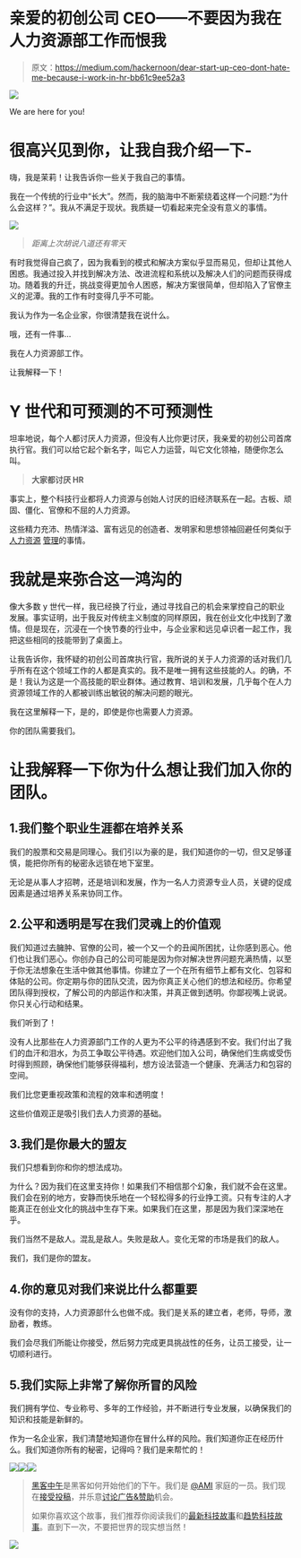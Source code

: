 # 亲爱的初创公司 CEO——不要因为我在人力资源部工作而恨我

> 原文：<https://medium.com/hackernoon/dear-start-up-ceo-dont-hate-me-because-i-work-in-hr-bb61c9ee52a3>

![](img/f79b02f580b14ebfda0cec7c3d8ea70b.png)

We are here for you!

# 很高兴见到你，让我自我介绍一下-

嗨，我是茉莉！让我告诉你一些关于我自己的事情。

我在一个传统的行业中“长大”。然而，我的脑海中不断萦绕着这样一个问题:“为什么会这样？”。我从不满足于现状。我质疑一切看起来完全没有意义的事情。

![](img/f32e0ffa2d55c3bc01aa346ee78d8fce.png)

> *距离上次胡说八道还有零天*

有时我觉得自己疯了，因为我看到的模式和解决方案似乎显而易见，但却让其他人困惑。我通过投入并找到解决方法、改进流程和系统以及解决人们的问题而获得成功。随着我的升迁，挑战变得更加令人困惑，解决方案很简单，但却陷入了官僚主义的泥潭。我的工作有时变得几乎不可能。

我认为作为一名企业家，你很清楚我在说什么。

哦，还有一件事…

我在人力资源部工作。

让我解释一下！

# Y 世代和可预测的不可预测性

坦率地说，每个人都讨厌人力资源，但没有人比你更讨厌，我亲爱的初创公司首席执行官。我们可以给它起个新名字，叫它人力运营，叫它文化领袖，随便你怎么叫。

> **大家都讨厌 HR**

事实上，整个科技行业都将人力资源与创始人讨厌的旧经济联系在一起。古板、顽固、僵化、官僚和不屈的人力资源。

这些精力充沛、热情洋溢、富有远见的创造者、发明家和思想领袖回避任何类似于[人力资源](https://hackernoon.com/tagged/human-resource) [管理](https://hackernoon.com/tagged/management)的事情。

# 我就是来弥合这一鸿沟的

像大多数 y 世代一样，我已经换了行业，通过寻找自己的机会来掌控自己的职业发展。事实证明，出于我反对传统主义制度的同样原因，我在创业文化中找到了激情。但是现在，沉浸在一个快节奏的行业中，与企业家和远见卓识者一起工作，我把这些相同的技能带到了桌面上。

让我告诉你，我怀疑的初创公司首席执行官，我所说的关于人力资源的话对我们几乎所有在这个领域工作的人都是真实的。我不是唯一拥有这些技能的人。的确，不是！我认为这是一个高技能的职业群体。通过教育、培训和发展，几乎每个在人力资源领域工作的人都被训练出敏锐的解决问题的眼光。

我在这里解释一下，是的，即使是你也需要人力资源。

你的团队需要我们。

# 让我解释一下你为什么想让我们加入你的团队。

## 1.我们整个职业生涯都在培养关系

我们的股票和交易是同理心。我们引以为豪的是，我们知道你的一切，但又足够谨慎，能把你所有的秘密永远锁在地下室里。

无论是从事人才招聘，还是培训和发展，作为一名人力资源专业人员，关键的促成因素是通过培养关系来协同工作。

## 2.公平和透明是写在我们灵魂上的价值观

我们知道过去臃肿、官僚的公司，被一个又一个的丑闻所困扰，让你感到恶心。他们也让我们恶心。你创办自己的公司可能是因为你对解决世界问题充满热情，以至于你无法想象在生活中做其他事情。你建立了一个在所有细节上都有文化、包容和体贴的公司。你定期与你的团队交流，因为你真正关心他们的想法和经历。你希望团队得到授权，了解公司的内部运作和决策，并真正做到透明。你鄙视嘴上说说。你只关心行动和结果。

我们听到了！

没有人比那些在人力资源部门工作的人更为不公平的待遇感到不安。我们付出了我们的血汗和泪水，为员工争取公平待遇。欢迎他们加入公司，确保他们生病或受伤时得到照顾，确保他们能够获得福利，想方设法营造一个健康、充满活力和包容的空间。

我们比您更重视政策和流程的效率和透明度！

这些价值观正是吸引我们去人力资源的基础。

## 3.我们是你最大的盟友

我们只想看到你和你的想法成功。

为什么？因为我们在这里支持你！如果我们不相信那个幻象，我们就不会在这里。我们会在别的地方，安静而快乐地在一个轻松得多的行业挣工资。只有专注的人才能真正在创业文化的挑战中生存下来。如果我们在这里，那是因为我们深深地在乎。

我们当然不是敌人。混乱是敌人。失败是敌人。变化无常的市场是我们的敌人。

我们，我们是你的盟友。

## 4.你的意见对我们来说比什么都重要

没有你的支持，人力资源部什么也做不成。我们是关系的建立者，老师，导师，激励者，教练。

我们会尽我们所能让你接受，然后努力完成更具挑战性的任务，让员工接受，让一切顺利进行。

## 5.我们实际上非常了解你所冒的风险

我们拥有学位、专业称号、多年的工作经验，并不断进行专业发展，以确保我们的知识和技能是新鲜的。

作为一名企业家，我们清楚地知道你在冒什么样的风险。我们知道你正在经历什么。我们知道你所有的秘密，记得吗？我们是来帮忙的！

[![](img/50ef4044ecd4e250b5d50f368b775d38.png)](http://bit.ly/HackernoonFB)[![](img/979d9a46439d5aebbdcdca574e21dc81.png)](https://goo.gl/k7XYbx)[![](img/2930ba6bd2c12218fdbbf7e02c8746ff.png)](https://goo.gl/4ofytp)

> [黑客中午](http://bit.ly/Hackernoon)是黑客如何开始他们的下午。我们是 [@AMI](http://bit.ly/atAMIatAMI) 家庭的一员。我们现在[接受投稿](http://bit.ly/hackernoonsubmission)，并乐意[讨论广告&赞助](mailto:partners@amipublications.com)机会。
> 
> 如果你喜欢这个故事，我们推荐你阅读我们的[最新科技故事](http://bit.ly/hackernoonlatestt)和[趋势科技故事](https://hackernoon.com/trending)。直到下一次，不要把世界的现实想当然！

![](img/be0ca55ba73a573dce11effb2ee80d56.png)